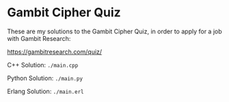 # Gambit Cipher Quiz

These are my solutions to the Gambit Cipher Quiz, in order to apply for a job with Gambit Research:

https://gambitresearch.com/quiz/

C++ Solution: `./main.cpp`

Python Solution: `./main.py`

Erlang Solution: `./main.erl`
